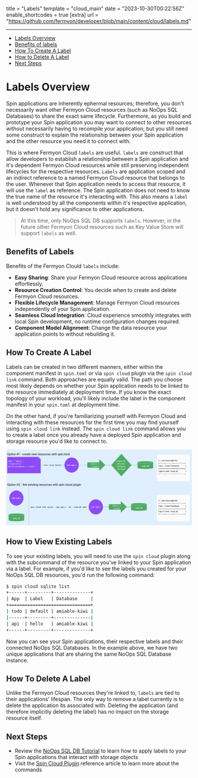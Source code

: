 title = "Labels"
template = "cloud_main"
date = "2023-10-30T00:22:56Z"
enable_shortcodes = true
[extra]
url = "https://github.com/fermyon/developer/blob/main/content/cloud/labels.md"

---
- [Labels Overview](#labels-overview)
- [Benefits of labels](#benefits-of-labels)
- [How To Create A Label](#how-to-create-a-label)
- [How to Delete A Label](#how-to-delete-a-label)
- [Next Steps](#next-steps) 

# Labels Overview

Spin applications are inherently ephermal resources; therefore, you don't necessarily want other Fermyon Cloud resources (such as NoOps SQL Databases) to share the exact same lifecycle. Furthermore, as you build and prototype your Spin application you may want to connect to other resources without necessarily having to recompile your application, but you still need some construct to explain the relationship between your Spin application and the other resource you need it to connect with. 

This is where Fermyon Cloud `labels` are useful. `labels` are construct that allow developers to establish a relationship between a Spin application and it's dependent Fermyon Cloud resources while still preserving independent lifecycles for the respective resources. `Labels` are application scoped and an indirect reference to a named Fermyon Cloud resource that belongs to the user. Whenever that Spin application needs to access that resource, it will use the `label` as reference. The Spin application does not need to know the true name of the resource it's interacting with. This also means a `label` is well understood by all the components within it's respective application, but it doesn't hold any significance to other applications. 

> At this time, only NoOps SQL DB supports `labels`. However, in the future other Fermyon Cloud resources such as Key Value Store will support `labels` as well. 

## Benefits of Labels

Benefits of the Fermyon Clould `labels` include:

* **Easy Sharing**: Share your Fermyon Cloud resource across applications effortlessly.
* **Resource Creation Control**: You decide when to create and delete Fermyon Cloud resources.
* **Flexible Lifecycle Management**: Manage Fermyon Cloud resources independently of your Spin application.
* **Seamless Cloud Integration**: Cloud experience smoothly integrates with local Spin development, no runtime configuration changes required. 
* **Component Model Alignment**: Change the data resource your application points to without rebuilding it.

## How To Create A Label

Labels can be created in two different manners, either within the component manifest in `spin.toml` or via `spin cloud` plugin via the `spin cloud link` command. Both approaches are equally valid. The path you choose most likely depends on whether your Spin application needs to be linked to the resource immediately at deployment time. If you know the exact topology of your workload, you'll likely include the label in the component manifest in your `spin.toml` at deployment time.

On the other hand, if you're familiarizing yourself with Fermyon Cloud and interacting with these resources for the first time you may find yourself using `spin cloud link` instead. The `spin cloud link` command allows you to create a label once you already have a deployed Spin application and storage resource you'd like to connect to. 

![TODO - this is a rough PM diagram, needs design polish](../../static/image/labels-diagram.png)

## How to View Existing Labels

To see your existing labels, you will need to use the `spin cloud` plugin along with the subcommand of the resource you've linked to your Spin application via a label. For example, if you'd like to see the labels you created for your NoOps SQL DB resources, you'd run the following command:

```bash
$ spin cloud sqlite list
+------+---------+--------------+
| App  | Label   | Database     |
+===============================+
| todo | default | amiable-kiwi |
|------+---------+--------------|
| api  | hello   | amiable-kiwi |
+------+---------+--------------+
```

Now you can see your Spin applications, their respective labels and their connected NoOps SQL Databases. In the example above, we have two unique applications that are sharing the same NoOps SQL Database instance. 

## How To Delete A Label 

Unlike the Fermyon Cloud resources they're linked to, `labels` are tied to their applications' lifespan. The only way to remove a label currently is to delete the application its associated with. Deleting the application (and therefore implicitly deleting the label) has no impact on the storage resource itself. 

## Next Steps

* Review the [NoOps SQL DB Tutorial](noops-sql-db.md) to learn how to apply labels to your Spin applications that interact with storage objects
* Visit the [Spin Cloud Plugin](cloud-command-reference.md) reference article to learn more about the commands